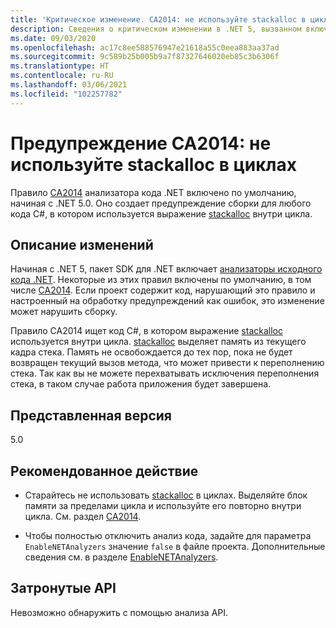 ```yaml
---
title: 'Критическое изменение. CA2014: не используйте stackalloc в циклах'
description: Сведения о критическом изменении в .NET 5, вызванном включением правила анализа кода CA2014.
ms.date: 09/03/2020
ms.openlocfilehash: ac17c8ee588576947e21618a55c0eea883aa37ad
ms.sourcegitcommit: 9c589b25b005b9a7f87327646020eb85c3b6306f
ms.translationtype: HT
ms.contentlocale: ru-RU
ms.lasthandoff: 03/06/2021
ms.locfileid: "102257782"
---
```

# <a name="warning-ca2014-do-not-use-stackalloc-in-loops"></a>Предупреждение CA2014: не используйте stackalloc в циклах

Правило [CA2014](/visualstudio/code-quality/ca2014) анализатора кода .NET включено по умолчанию, начиная с .NET 5.0. Оно создает предупреждение сборки для любого кода C#, в котором используется выражение [stackalloc](../../../../csharp/language-reference/operators/stackalloc.md) внутри цикла.

## <a name="change-description"></a>Описание изменений

Начиная с .NET 5, пакет SDK для .NET включает [анализаторы исходного кода .NET](../../../../fundamentals/code-analysis/overview.md). Некоторые из этих правил включены по умолчанию, в том числе [CA2014](/visualstudio/code-quality/ca2014). Если проект содержит код, нарушающий это правило и настроенный на обработку предупреждений как ошибок, это изменение может нарушить сборку.

Правило CA2014 ищет код C#, в котором выражение [stackalloc](../../../../csharp/language-reference/operators/stackalloc.md) используется внутри цикла. [stackalloc](../../../../csharp/language-reference/operators/stackalloc.md) выделяет память из текущего кадра стека. Память не освобождается до тех пор, пока не будет возвращен текущий вызов метода, что может привести к переполнению стека. Так как вы не можете перехватывать исключения переполнения стека, в таком случае работа приложения будет завершена.

## <a name="version-introduced"></a>Представленная версия

5.0

## <a name="recommended-action"></a>Рекомендованное действие

- Старайтесь не использовать [stackalloc](../../../../csharp/language-reference/operators/stackalloc.md) в циклах. Выделяйте блок памяти за пределами цикла и используйте его повторно внутри цикла. См. раздел [CA2014](/visualstudio/code-quality/ca2014).

- Чтобы полностью отключить анализ кода, задайте для параметра `EnableNETAnalyzers` значение `false` в файле проекта. Дополнительные сведения см. в разделе [EnableNETAnalyzers](../../../project-sdk/msbuild-props.md#enablenetanalyzers).

## <a name="affected-apis"></a>Затронутые API

Невозможно обнаружить с помощью анализа API.

<!--

### Affected APIs

Not detectable via API analysis.

### Category

Code analysis

-->
